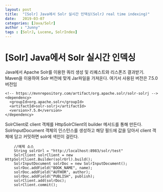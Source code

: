 ```yaml
---
layout: post
title:  "[Solr] Java에서 Solr 실시간 인덱싱(SolrJ real time indexing)"
date:   2019-03-07
categories: [Java/Solr]
author : "Junny"
tags : [SolrJ, Lucene, SolrIndex]
---
```

# [Solr] Java에서 Solr 실시간 인덱싱

Java에서 Apache Solr를 이용한 쿼리 생성 및 리퀘스트와 리스폰즈 결과받기.
Maven을 이용하여 Solr 버전에 맞게 Jar파일을 가져온다.
여기서 사용된 버전은 7.5.0 버전임
~~~
<!-- https://mvnrepository.com/artifact/org.apache.solr/solr-solrj -->
<dependency>
  <groupId>org.apache.solr</groupId>
  <artifactId>solr-solrj</artifactId>
  <version>7.5.0</version>
</dependency>
~~~
SolrClient로 client 객체를 HttpSolrClient의 builder 메서드를 통해 만든다.
SolrInputDocument 객체의 인스턴스를 생성하고 해당 필드에 값을 담아서 client 객체에 담고 커밋하면 solr에 색인이 걸린다.

~~~
	//예제 소스
	String solrUrl = "http://localhost:8983/solr/test"
	SolrClient solrClient = new HttpSolrClient.Builder(solrUrl).build();
 	SolrInputDocument solrDoc = new SolrInputDocument();
	solrDoc.addField("BOOK_NAME", name);
	solrDoc.addField("AUTHOR", author);
	solrDoc.addField("PUBLISH", publish);
	solrClient.add(solrDoc);
	solrClient.commit();
~~~
